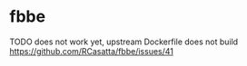 # fbbe

TODO does not work yet, upstream Dockerfile does not build
https://github.com/RCasatta/fbbe/issues/41
